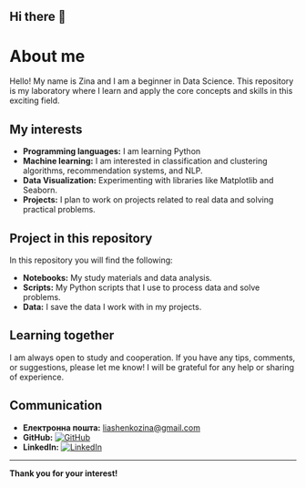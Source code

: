 ## Hi there 👋

# About me

Hello! My name is Zina and I am a beginner in Data Science. This repository is my laboratory where I learn and apply the core concepts and skills in this exciting field.

## My interests

- **Programming languages:** I am learning Python
- **Machine learning:** I am interested in classification and clustering algorithms, recommendation systems, and NLP.
- **Data Visualization:** Experimenting with libraries like Matplotlib and Seaborn.
- **Projects:** I plan to work on projects related to real data and solving practical problems.

## Project in this repository

In this repository you will find the following:

- **Notebooks:** My study materials and data analysis.
- **Scripts:** My Python scripts that I use to process data and solve problems.
- **Data:** I save the data I work with in my projects.

## Learning together

I am always open to study and cooperation. If you have any tips, comments, or suggestions, please let me know! I will be grateful for any help or sharing of experience.

## Communication

- **Електронна пошта:** [liashenkozina@gmail.com](mailto:liashenkozina@gmail.com)
- **GitHub:** [![GitHub](https://img.shields.io/badge/GitHub-Profile-green?style=flat-square&logo=github&logoColor=white)](https://github.com/zinaliashenko)
- **LinkedIn:** [![LinkedIn](https://img.shields.io/badge/LinkedIn-Profile-blue?style=flat-square&logo=linkedin&logoColor=white)](https://www.linkedin.com/in/zinaida-liashenko/)

---
**Thank you for your interest!**

<!--
**zinaliashenko/zinaliashenko** is a ✨ _special_ ✨ repository because its `README.md` (this file) appears on your GitHub profile.

Here are some ideas to get you started:

- 🔭 I’m currently working on ...
- 🌱 I’m currently learning ...
- 👯 I’m looking to collaborate on ...
- 🤔 I’m looking for help with ...
- 💬 Ask me about ...
- 📫 How to reach me: ...
- 😄 Pronouns: ...
- ⚡ Fun fact: ...
-->
